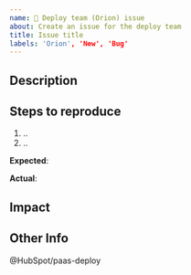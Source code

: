 ```yaml
---
name: 🐛 Deploy team (Orion) issue
about: Create an issue for the deploy team
title: Issue title
labels: 'Orion', 'New', 'Bug'
---
```


<!-- Note: Feel free to remove sections that aren't relevant or add sections that would be helpful.

While we would like all of this info, it's not all required, but we would appreciate as much detail as you can put into it. -->

## Description

<!-- Describe the issue that's occurring. If possible, include example perma-links, screen shots, code snippets, or screen recordings if they would be helpful to the team -->

## Steps to reproduce

  1. ..
  2. ..

**Expected**: <!-- What did you expect to happen? -->

**Actual**: <!-- What actually happened? -->

## Impact

<!-- Describe the impact that this issue is having on your team. Can you work around it? Did it cause a critsit? How frequently does it occur? -->

## Other Info

<!-- Include any other related issue links, slack threads, etc. -->

@HubSpot/paas-deploy

